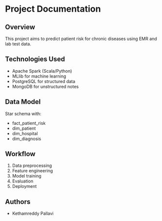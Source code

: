 # Project Documentation

## Overview
This project aims to predict patient risk for chronic diseases using EMR and lab test data.

## Technologies Used
- Apache Spark (Scala/Python)
- MLlib for machine learning
- PostgreSQL for structured data
- MongoDB for unstructured notes

## Data Model
Star schema with:
- fact_patient_risk
- dim_patient
- dim_hospital
- dim_diagnosis

## Workflow
1. Data preprocessing
2. Feature engineering
3. Model training
4. Evaluation
5. Deployment

## Authors
- Kethamreddy Pallavi
